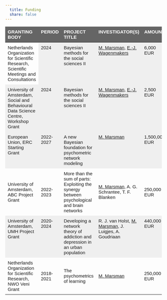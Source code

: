 ```yaml
---
  title: Funding
  share: false
---
```


<style type="text/css">
.tg  {border-collapse:collapse;border-spacing:0;}
.tg td{border-style:solid;border-width:0px;font-family:Arial, Helvetica, sans-serif;font-size:15px;overflow:hidden;padding:8px 8px;
  word-break:normal;}
.tg th{border-style:solid;border-width:0px;font-family:Arial, Helvetica, sans-serif;font-size:15px;font-weight:normal;
  overflow:hidden;padding:8px 8px;word-break:normal;}
.tg .tg-2egc{background-color:#efefef;border-color:#ffffff;text-align:left;vertical-align:top}
.tg .tg-k1oc{background-color:#efefef;border-color:#ffffff;font-family:Arial, Helvetica, sans-serif !important;text-align:left;
  vertical-align:top}
.tg .tg-g6p1{background-color:#656565;border-color:#ffffff;color:#ffffff;font-weight:bold;text-align:left;vertical-align:top}
.tg .tg-sfm4{background-color:#c0c0c0;border-color:#ffffff;color:#000000;text-align:left;vertical-align:top}
</style>
<table class="tg">
<thead>
  <tr>
    <th class="tg-g6p1">GRANTING BODY</th>
    <th class="tg-g6p1">PERIOD</th>
    <th class="tg-g6p1">PROJECT TITLE</th>
    <th class="tg-g6p1">INVESTIGATOR(S)</th>
    <th class="tg-g6p1">AMOUNT</th>
  </tr>
</thead>
<tbody>
   <tr>
    <td class="tg-c6of">Netherlands Organization for Scientific Research, Scientific Meetings and Consultations</td>
        <td class="tg-2egc">2024</td>
    <td class="tg-2egc">Bayesian methods for the social sciences II</td>
    <td class="tg-2egc"><a href="https://bayesiangraphicalmodeling.com/author/maarten-marsman/">M. Marsman</a>, <a href="https://www.ejwagenmakers.com/">E.-J. Wagenmakers</a></td>
    <td class="tg-2egc">6,000 EUR</td>
  </tr>
  <tr>
    <td class="tg-2egc">University of Amsterdam, Social and Behavioural Data Science Centre, Workshop Grant</td>
    <td class="tg-2egc">2024</td>
    <td class="tg-2egc">Bayesian methods for the social sciences II</td>
    <td class="tg-2egc"><a href="https://bayesiangraphicalmodeling.com/author/maarten-marsman/">M. Marsman</a>, <a href="https://www.ejwagenmakers.com/">E.-J. Wagenmakers</a></td>
    <td class="tg-2egc">2,500 EUR</td>
  </tr>
  <tr>
    <td class="tg-2egc">European Union, ERC Starting Grant</td>
    <td class="tg-2egc">2022-2027</td>
    <td class="tg-2egc">A new Bayesian foundation for psychometric network modeling</td>
    <td class="tg-2egc"><a href="https://bayesiangraphicalmodeling.com/author/maarten-marsman/">M. Marsman</a></td>
    <td class="tg-2egc">1,500,000 EUR</td>
  </tr>
  <tr>
    <td class="tg-c6of">University of Amsterdam, ABC Project Grant</td>
    <td class="tg-c6of">2022-2023</td>
    <td class="tg-c6of">More than the sum of parts: Exploiting the synergy between psychological and brain networks</td>
    <td class="tg-c6of"><a href="https://bayesiangraphicalmodeling.com/author/maarten-marsman/">M. Marsman</a>, A. G. Schrantee, T. F. Blanken</td>
    <td class="tg-c6of">250,000 EUR</td>
  </tr>
  <tr>
    <td class="tg-2egc">University of Amsterdam, UMH Project Grant</td>
    <td class="tg-2egc">2020-2024</td>
    <td class="tg-2egc">Developing a network theory of addiction and depression in an urban population</td>
    <td class="tg-2egc">R. J. van Holst, <a href="https://bayesiangraphicalmodeling.com/author/maarten-marsman/">M. Marsman</a>, J. Luigjes, A. Goudriaan</td>
    <td class="tg-2egc">440,000 EUR</td>
  </tr>
  <tr>
    <td class="tg-c6of">Netherlands Organization for Scientific Research, NWO Veni Grant</td>
    <td class="tg-c6of">2018-2021</td>
    <td class="tg-c6of">The psychometrics of learning</td>
    <td class="tg-c6of"><a href="https://bayesiangraphicalmodeling.com/author/maarten-marsman/">M. Marsman</a></td>
    <td class="tg-c6of">250,000 EUR</td>
  </tr>
</tbody>
</table>
